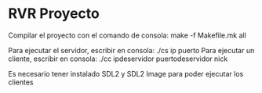 # RVR Proyecto

Compilar el proyecto con el comando de consola: make -f Makefile.mk all

Para ejecutar el servidor, escribir en consola: ./cs ip puerto
Para ejecutar un cliente, escribir en consola: ./cc ipdeservidor puertodeservidor nick

Es necesario tener instalado SDL2 y SDL2 Image para poder ejecutar los clientes
 
